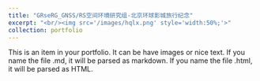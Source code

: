 ```yaml
---
title: "GRseRG_GNSS/RS空间环境研究组-北京环球影城旅行纪念"
excerpt: "<br/><img src='/images/hqlx.png' style='width:50%;'>"
collection: portfolio
---
```


This is an item in your portfolio. It can be have images or nice text. If you name the file .md, it will be parsed as markdown. If you name the file .html, it will be parsed as HTML. 
